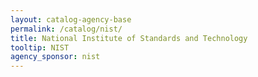 ```yaml
---
layout: catalog-agency-base
permalink: /catalog/nist/
title: National Institute of Standards and Technology
tooltip: NIST
agency_sponsor: nist
---
```

